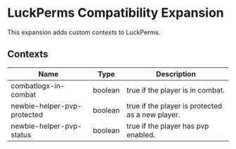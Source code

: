 # LuckPerms Compatibility Expansion
This expansion adds custom contexts to LuckPerms.

## Contexts
| Name                        | Type    | Description                                      |
|-----------------------------|---------|--------------------------------------------------|
| combatlogx-in-combat        | boolean | true if the player is in combat.                 |
| newbie-helper-pvp-protected | boolean | true if the player is protected as a new player. |
| newbie-helper-pvp-status    | boolean | true if the player has pvp enabled.              |
